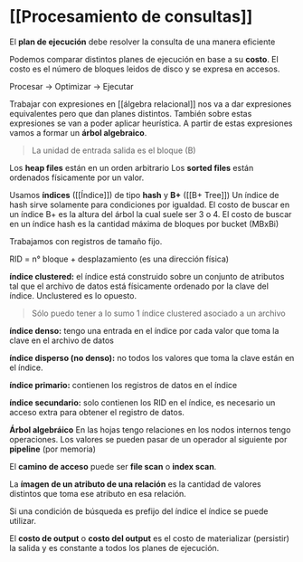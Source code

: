 # [[Procesamiento de consultas]]

El **plan de ejecución** debe resolver la consulta de una manera eficiente

Podemos comparar distintos planes de ejecución en base a su **costo**. El costo es el número de bloques leidos de disco y se expresa en accesos.

Procesar → Optimizar → Ejecutar

Trabajar con expresiones en [[álgebra relacional]] nos va a dar expresiones equivalentes pero que dan planes distintos. También sobre estas expresiones se van a poder aplicar heurística. A partir de estas expresiones vamos a formar un **árbol algebraico**.

> La unidad de entrada salida es el bloque (B)

Los **heap files** están en un orden arbitrario
Los **sorted files** están ordenados físicamente por un valor.

Usamos 	**índices** ([[Índice]]) de tipo **hash** y **B+** ([[B+ Tree]])
Un índice de hash sirve solamente para condiciones por igualdad.
El costo de buscar en un índice B+ es la altura del árbol la cual suele ser 3 o 4.
El costo de buscar en un índice hash es la cantidad máxima de bloques por bucket (MBxBi)

Trabajamos con registros de tamaño fijo.

RID = n° bloque + desplazamiento (es una dirección física)

**índice clustered:** el índice está construido sobre un conjunto de atributos tal que el archivo de datos está físicamente ordenado por la clave del índice. Unclustered es lo opuesto. 

> Sólo puedo tener a lo sumo 1 índice clustered asociado a un archivo

**índice denso:** tengo una entrada en el índice por cada valor que toma la clave en el archivo de datos

**índice disperso (no denso):** no todos los valores que toma la clave están en el índice.

**índice primario:** contienen los registros de datos en el índice

**índice secundario:** solo contienen los RID en el índice, es necesario un acceso extra para obtener el registro de datos.

**Árbol algebráico** En las hojas tengo relaciones en los nodos internos tengo operaciones.
Los valores se pueden pasar de un operador al siguiente por **pipeline** (por memoria)

El **camino de acceso** puede ser **file scan** o **index scan**.

La **ímagen de un atributo de una relación** es la cantidad de valores distintos que toma ese atributo en esa relación.

Si una condición de búsqueda es prefijo del índice el índice se puede utilizar.

El **costo de output** o **costo del output** es el costo de materializar (persistir) la salida y es constante a todos los planes de ejecución.